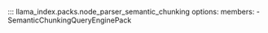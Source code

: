 ::: llama_index.packs.node_parser_semantic_chunking
options:
members: - SemanticChunkingQueryEnginePack
